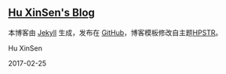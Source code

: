 ## [Hu XinSen's Blog](https://daniel-hoo.github.io/)

本博客由 [Jekyll](http://jekyllrb.com) 生成，发布在 [GitHub](https://github.com/huxinsen/huxinsen.github.io)，博客模板修改自主题[HPSTR](https://mademistakes.com/work/hpstr-jekyll-theme/)。

Hu XinSen

2017-02-25
